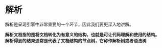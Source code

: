 # 解析

解析是呈现引擎中非常重要的一个环节，因此我们要更深入地讲解。

**解析文档指的是将文档转化为有意义的结构，也就是可让代码理解和使用的结构。解析得到的结果通常是代表了文档结构的节点树，它称作解析树或者语法树**

